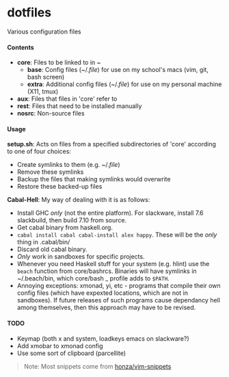 dotfiles
========

Various configuration files

#### Contents

*   **core**: Files to be linked to in ~  
	*   **base**: Config files (~/.*file*) for use on my school's macs (vim, git, bash screen)  
	*   **extra**: Additional config files (~/.*file*) for use on my personal machine (X11, tmux)  
*   **aux**: Files that files in 'core' refer to  
*   **rest**: Files that need to be installed manually  
*   **nosrc**: Non-source files  

#### Usage

**setup.sh**: Acts on files from a specified subdirectories of 'core' according to one of four choices:  
*   Create symlinks to them (e.g. ~/.*file*)
*   Remove these symlinks  
*   Backup the files that making symlinks would overwrite  
*   Restore these backed-up files  

**Cabal-Hell**: My way of dealing with it is as follows:
*   Install GHC *only* (not the entire platform). For slackware, install 7.6 slackbuild, then build 7.10 from source.
*   Get cabal binary from haskell.org.
*   `cabal install cabal cabal-install alex happy`. These will be the *only* thing in .cabal/bin/
*   Discard old cabal binary.
*   *Only* work in sandboxes for specific projects.
*   Whenever you need Haskell stuff for your system (e.g. hlint) use the `beach` function from core/bashrcs. Binaries will have symlinks in ~/.beach/bin, which core/bash _ profile adds to `$PATH`.
*   Annoying exceptions: xmonad, yi, etc - programs that compile their own config files (which have expexted locations, which are not in sandboxes). If future releases of such programs cause dependancy hell among themselves, then this approach may have to be revised.

#### TODO

*   Keymap (both x and system, loadkeys emacs on slackware?)
*   Add xmobar to xmonad config
*   Use some sort of clipboard (parcellite)

> Note: Most snippets come from [honza/vim-snippets](https://www.github.com/honza/vim-snippets)
